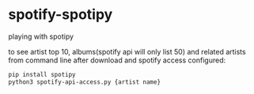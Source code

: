 # spotify-spotipy
playing with spotipy



to see artist top 10, albums(spotify api will only list 50) and related artists from command line after download and spotify access configured:

```bash
pip install spotipy
python3 spotify-api-access.py {artist name}
```
